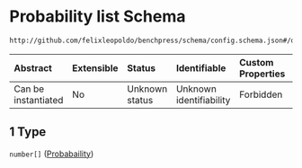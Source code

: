 # Probability list Schema

```txt
http://github.com/felixleopoldo/benchpress/schema/config.schema.json#/definitions/flexprob/anyOf/1
```



| Abstract            | Extensible | Status         | Identifiable            | Custom Properties | Additional Properties | Access Restrictions | Defined In                                                                    |
| :------------------ | :--------- | :------------- | :---------------------- | :---------------- | :-------------------- | :------------------ | :---------------------------------------------------------------------------- |
| Can be instantiated | No         | Unknown status | Unknown identifiability | Forbidden         | Allowed               | none                | [config.schema.json*](../../../out/config.schema.json "open original schema") |

## 1 Type

`number[]` ([Probabaility](config-definitions-probabaility.md))

